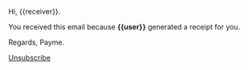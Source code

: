 Hi, {{receiver}}.

You received this email because **{{user}}** generated a receipt for you.

Regards, Payme.

[Unsubscribe]({{host}}/unsubscribe?token={{unsubscribe_token}}&email={{unsubscribe_email}})
